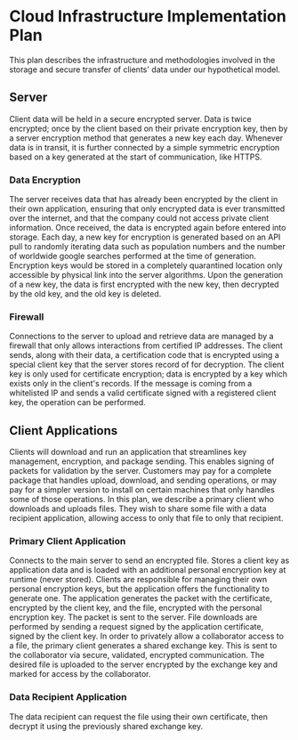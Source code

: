 # Cloud Infrastructure Implementation Plan
This plan describes the infrastructure and methodologies involved in the storage and secure transfer of clients' data under our hypothetical model.
## Server
Client data will be held in a secure encrypted server. Data is twice encrypted; once by the client based on their private encryption key, then by a server encryption method that generates a new key each day. Whenever data is in transit, it is further connected by a simple symmetric encryption based on a key generated at the start of communication, like HTTPS.
### Data Encryption
The server receives data that has already been encrypted by the client in their own application, ensuring that only encrypted data is ever transmitted over the internet, and that the company could not access private client information. Once received, the data is encrypted again before entered into storage. Each day, a new key for encryption is generated based on an API pull to randomly iterating data such as population numbers and the number of worldwide google searches performed at the time of generation. Encryption keys would be stored in a completely quarantined location only accessible by physical link into the server algorithms. Upon the generation of a new key, the data is first encrypted with the new key, then decrypted by the old key, and the old key is deleted.
### Firewall
Connections to the server to upload and retrieve data are managed by a firewall that only allows interactions from certified IP addresses. The client sends, along with their data, a certification code that is encrypted using a special client key that the server stores record of for decryption. The client key is only used for certificate encryption; data is encrypted by a key which exists only in the client's records. If the message is coming from a whitelisted IP and sends a valid certificate signed with a registered client key, the operation can be performed.
## Client Applications
Clients will download and run an application that streamlines key management, encryption, and package sending. This enables signing of packets for validation by the server. Customers may pay for a complete package that handles upload, download, and sending operations, or may pay for a simpler version to install on certain machines that only handles some of those operations.
In this plan, we describe a primary client who downloads and uploads files. They wish to share some file with a data recipient application, allowing access to only that file to only that recipient.
### Primary Client Application
Connects to the main server to send an encrypted file. Stores a client key as application data and is loaded with an additional personal encryption key at runtime (never stored). Clients are responsible for managing their own personal encryption keys, but the application offers the functionality to generate one. The application generates the packet with the certificate, encrypted by the client key, and the file, encrypted with the personal encryption key. The packet is sent to the server.
File downloads are performed by sending a request signed by the application certificate, signed by the client key.
In order to privately allow a collaborator access to a file, the primary client generates a shared exchange key. This is sent to the collaborator via secure, validated, encrypted communication. The desired file is uploaded to the server encrypted by the exchange key and marked for access by the collaborator.
### Data Recipient Application
The data recipient can request the file using their own certificate, then decrypt it using the previously shared exchange key.

